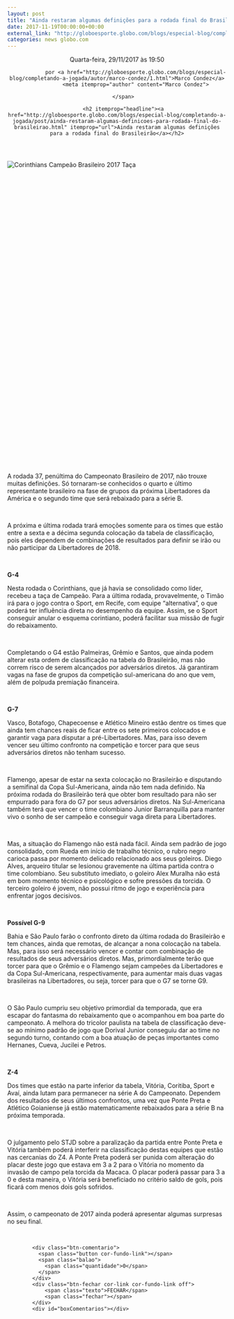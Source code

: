 ```yaml
---
layout: post
title: "Ainda restaram algumas definições para a rodada final do Brasileirão"
date: 2017-11-19T00:00:00+00:00
external_link: "http://globoesporte.globo.com/blogs/especial-blog/completando-a-jogada/post/ainda-restaram-algumas-definicoes-para-rodada-final-do-brasileirao.html"
categories: news globo.com
---
```

<header>
        <time itemprop="datePublished" datetime="2017-11-29BRST19:Nov"> Quarta-feira, 29/11/2017 às 19:50 </time>
        <span class="author">
            
                por <a href="http://globoesporte.globo.com/blogs/especial-blog/completando-a-jogada/autor/marco-condez/1.html">Marco Condez</a>
                <meta itemprop="author" content="Marco Condez">
            
        </span>

        <h2 itemprop="headline"><a href="http://globoesporte.globo.com/blogs/especial-blog/completando-a-jogada/post/ainda-restaram-algumas-definicoes-para-rodada-final-do-brasileirao.html" itemprop="url">Ainda restaram algumas definições para a rodada final do Brasileirão</a></h2>

   </header>

![Corinthians Campeão Brasileiro 2017 Taça](http://s2.glbimg.com/rN5ck6qbfM6IITzICdL91AND7IM=/620x470/smart/s.glbimg.com/es/ge/f/original/2017/11/26/rib7624.jpg)

&nbsp;

&nbsp;

&nbsp;

&nbsp;

&nbsp;

&nbsp;

&nbsp;

&nbsp;

&nbsp;

&nbsp;

&nbsp;

&nbsp;

&nbsp;

&nbsp;

&nbsp;

&nbsp;

&nbsp;

&nbsp;

&nbsp;

&nbsp;

&nbsp;

&nbsp;

A rodada 37, penúltima do Campeonato Brasileiro de 2017, não trouxe muitas definições. Só tornaram-se conhecidos o quarto e último representante brasileiro na fase de grupos da próxima Libertadores da América e o segundo time que será rebaixado para a série B.

&nbsp;

A próxima e última rodada trará emoções somente para os times que estão entre a sexta e a décima segunda colocação da tabela de classificação, pois eles dependem de combinações de resultados para definir se irão ou não participar da Libertadores de 2018.

&nbsp;

**G-4**

Nesta rodada o Corinthians, que já havia se consolidado como líder, recebeu a taça de Campeão. Para a última rodada, provavelmente, o Timão irá para o jogo contra o Sport, em Recife, com equipe “alternativa”, o que poderá ter influência direta no desempenho da equipe. Assim, se o Sport conseguir anular o esquema corintiano, poderá facilitar sua missão de fugir do rebaixamento.

&nbsp;

Completando o G4 estão Palmeiras, Grêmio e Santos, que ainda podem alterar esta ordem de classificação na tabela do Brasileirão, mas não correm risco de serem alcançados por adversários diretos. Já garantiram vagas na fase de grupos da competição sul-americana do ano que vem, além de polpuda premiação financeira.&nbsp;

&nbsp;

**G-7**

Vasco, Botafogo, Chapecoense e Atlético Mineiro estão dentre os times que ainda tem chances reais de ficar entre os sete primeiros colocados e garantir vaga para disputar a pré-Libertadores. Mas, para isso devem vencer seu último confronto na competição e torcer para que seus adversários diretos não tenham sucesso.&nbsp;

&nbsp;

Flamengo, apesar de estar na sexta colocação no Brasileirão e disputando a semifinal da Copa Sul-Americana, ainda não tem nada definido. Na próxima rodada do Brasileirão terá que obter bom resultado para não ser empurrado para fora do G7 por seus adversários diretos. Na Sul-Americana também terá que vencer o time colombiano Junior Barranquilla para manter vivo o sonho de ser campeão e conseguir vaga direta para Libertadores.

&nbsp;

Mas, a situação do Flamengo não está nada fácil. Ainda sem padrão de jogo consolidado, com Rueda em início de trabalho técnico, o rubro negro carioca passa por momento delicado relacionado aos seus goleiros. Diego Alves, arqueiro titular se lesionou gravemente na última partida contra o time colombiano. Seu substituto imediato, o goleiro Alex Muralha não está em bom momento técnico e psicológico e sofre pressões da torcida. O terceiro goleiro é jovem, não possui ritmo de jogo e experiência para enfrentar jogos decisivos.

&nbsp;

**Possível G-9**

Bahia e São Paulo farão o confronto direto da última rodada do Brasileirão e tem chances, ainda que remotas, de alcançar a nona colocação na tabela. Mas, para isso será necessário vencer e contar com combinação de resultados de seus adversários diretos. Mas, primordialmente terão que torcer para que o Grêmio e o Flamengo sejam campeões da Libertadores e da Copa Sul-Americana, respectivamente, para aumentar mais duas vagas brasileiras na Libertadores, ou seja, torcer para que o G7 se torne G9.

&nbsp;

O São Paulo cumpriu seu objetivo primordial da temporada, que era escapar do fantasma do rebaixamento que o acompanhou em boa parte do campeonato. A melhora do tricolor paulista na tabela de classificação deve-se ao mínimo padrão de jogo que Dorival Junior conseguiu dar ao time no segundo turno, contando com a boa atuação de peças importantes como Hernanes, Cueva, Jucilei e Petros.

&nbsp;

**Z-4**

Dos times que estão na parte inferior da tabela, Vitória, Coritiba, Sport e Avaí, ainda lutam para permanecer na série A do Campeonato. Dependem dos resultados de seus últimos confrontos, uma vez que Ponte Preta e Atlético Goianiense já estão matematicamente rebaixados para a série B na próxima temporada.

&nbsp;

O julgamento pelo STJD sobre a paralização da partida entre Ponte Preta e Vitória também poderá interferir na classificação destas equipes que estão nas cercanias do Z4. A Ponte Preta poderá ser punida com alteração do placar deste jogo que estava em 3 a 2 para o Vitória no momento da invasão de campo pela torcida da Macaca. O placar poderá passar para 3 a 0 e desta maneira, o Vitória será beneficiado no critério saldo de gols, pois ficará com menos dois gols sofridos.

&nbsp;

Assim, o campeonato de 2017 ainda poderá apresentar algumas surpresas no seu final.

&nbsp;

<footer>
        <div class="share-bar" data-url="http://globoesporte.globo.com/blogs/especial-blog/completando-a-jogada/post/ainda-restaram-algumas-definicoes-para-rodada-final-do-brasileirao.html" data-title="Ainda restaram algumas definições para a rodada final do Brasileirão" data-image-url="http://s2.glbimg.com/rN5ck6qbfM6IITzICdL91AND7IM=/620x470/smart/s.glbimg.com/es/ge/f/original/2017/11/26/rib7624.jpg">
        </div>

        
            <div class="btn-comentario">
              <span class="button cor-fundo-link"></span>
              <span class="balao">
                <span class="quantidade">0</span>
              </span>
            </div>
            <div class="btn-fechar cor-link cor-fundo-link off">
                <span class="texto">FECHAR</span>
                <span class="fechar"></span>
            </div>
            <div id="boxComentarios"></div>
        
   </footer>
